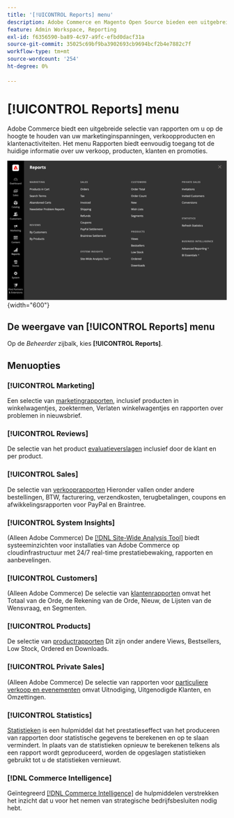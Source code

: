 ```yaml
---
title: '[!UICONTROL Reports] menu'
description: Adobe Commerce en Magento Open Source bieden een uitgebreide selectie van rapporten om u op de hoogte te houden van uw marketinginspanningen, verkoopproducten en klantactiviteiten.
feature: Admin Workspace, Reporting
exl-id: f6356590-ba89-4c97-a9fc-efbd0dacf31a
source-git-commit: 35025c69bf9ba3902693cb9694bcf2b4e7882c7f
workflow-type: tm+mt
source-wordcount: '254'
ht-degree: 0%

---
```


# [!UICONTROL Reports] menu

Adobe Commerce biedt een uitgebreide selectie van rapporten om u op de hoogte te houden van uw marketinginspanningen, verkoopproducten en klantenactiviteiten. Het menu Rapporten biedt eenvoudig toegang tot de huidige informatie over uw verkoop, producten, klanten en promoties.

![Menu Rapporten](./assets/overview.png){width="600"}

## De weergave van [!UICONTROL Reports] menu

Op de _Beheerder_ zijbalk, kies **[!UICONTROL Reports]**.

## Menuopties

### [!UICONTROL Marketing]

Een selectie van [marketingrapporten](marketing-reports.md), inclusief producten in winkelwagentjes, zoektermen, Verlaten winkelwagentjes en rapporten over problemen in nieuwsbrief.

### [!UICONTROL Reviews]

De selectie van het product [evaluatieverslagen](review-reports.md) inclusief door de klant en per product.

### [!UICONTROL Sales]

De selectie van [verkooprapporten](sales-reports.md) Hieronder vallen onder andere bestellingen, BTW, facturering, verzendkosten, terugbetalingen, coupons en afwikkelingsrapporten voor PayPal en Braintree.

### [!UICONTROL System Insights]

(Alleen Adobe Commerce) De [[!DNL Site-Wide Analysis Tool]](https://experienceleague.adobe.com/docs/commerce-operations/tools/site-wide-analysis-tool/access.html) biedt systeeminzichten voor installaties van Adobe Commerce op cloudinfrastructuur met 24/7 real-time prestatiebewaking, rapporten en aanbevelingen.

### [!UICONTROL Customers]

(Alleen Adobe Commerce) De selectie van [klantenrapporten](customer-reports.md) omvat het Totaal van de Orde, de Rekening van de Orde, Nieuw, de Lijsten van de Wensvraag, en Segmenten.

### [!UICONTROL Products]

De selectie van [productrapporten](product-reports.md) Dit zijn onder andere Views, Bestsellers, Low Stock, Ordered en Downloads.

### [!UICONTROL Private Sales]

(Alleen Adobe Commerce) De selectie van rapporten voor [particuliere verkoop en evenementen](private-sales-reports.md) omvat Uitnodiging, Uitgenodigde Klanten, en Omzettingen.

### [!UICONTROL Statistics]

[Statistieken](sales-reports.md#refresh-statistics) is een hulpmiddel dat het prestatieseffect van het produceren van rapporten door statistische gegevens te berekenen en op te slaan vermindert. In plaats van de statistieken opnieuw te berekenen telkens als een rapport wordt geproduceerd, worden de opgeslagen statistieken gebruikt tot u de statistieken vernieuwt.

### [!DNL Commerce Intelligence]

Geïntegreerd [[!DNL Commerce Intelligence]](business-intelligence.md) de hulpmiddelen verstrekken het inzicht dat u voor het nemen van strategische bedrijfsbesluiten nodig hebt.
